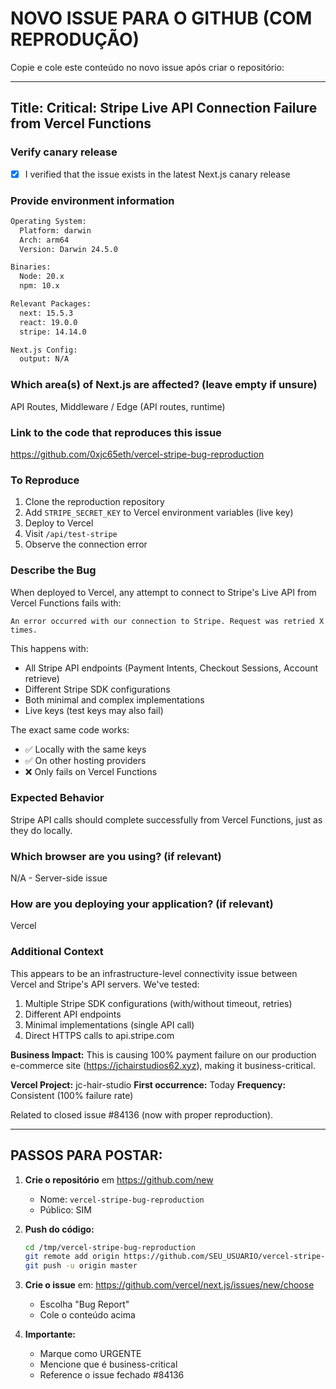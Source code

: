 # NOVO ISSUE PARA O GITHUB (COM REPRODUÇÃO)

Copie e cole este conteúdo no novo issue após criar o repositório:

---

## Title: Critical: Stripe Live API Connection Failure from Vercel Functions

### Verify canary release

- [X] I verified that the issue exists in the latest Next.js canary release

### Provide environment information

```bash
Operating System:
  Platform: darwin
  Arch: arm64
  Version: Darwin 24.5.0

Binaries:
  Node: 20.x
  npm: 10.x

Relevant Packages:
  next: 15.5.3
  react: 19.0.0
  stripe: 14.14.0

Next.js Config:
  output: N/A
```

### Which area(s) of Next.js are affected? (leave empty if unsure)

API Routes, Middleware / Edge (API routes, runtime)

### Link to the code that reproduces this issue

https://github.com/0xjc65eth/vercel-stripe-bug-reproduction

### To Reproduce

1. Clone the reproduction repository
2. Add `STRIPE_SECRET_KEY` to Vercel environment variables (live key)
3. Deploy to Vercel
4. Visit `/api/test-stripe`
5. Observe the connection error

### Describe the Bug

When deployed to Vercel, any attempt to connect to Stripe's Live API from Vercel Functions fails with:

```
An error occurred with our connection to Stripe. Request was retried X times.
```

This happens with:
- All Stripe API endpoints (Payment Intents, Checkout Sessions, Account retrieve)
- Different Stripe SDK configurations
- Both minimal and complex implementations
- Live keys (test keys may also fail)

The exact same code works:
- ✅ Locally with the same keys
- ✅ On other hosting providers
- ❌ Only fails on Vercel Functions

### Expected Behavior

Stripe API calls should complete successfully from Vercel Functions, just as they do locally.

### Which browser are you using? (if relevant)

N/A - Server-side issue

### How are you deploying your application? (if relevant)

Vercel

### Additional Context

This appears to be an infrastructure-level connectivity issue between Vercel and Stripe's API servers. We've tested:

1. Multiple Stripe SDK configurations (with/without timeout, retries)
2. Different API endpoints
3. Minimal implementations (single API call)
4. Direct HTTPS calls to api.stripe.com

**Business Impact:** This is causing 100% payment failure on our production e-commerce site (https://jchairstudios62.xyz), making it business-critical.

**Vercel Project:** jc-hair-studio
**First occurrence:** Today
**Frequency:** Consistent (100% failure rate)

Related to closed issue #84136 (now with proper reproduction).

---

## PASSOS PARA POSTAR:

1. **Crie o repositório** em https://github.com/new
   - Nome: `vercel-stripe-bug-reproduction`
   - Público: SIM

2. **Push do código:**
   ```bash
   cd /tmp/vercel-stripe-bug-reproduction
   git remote add origin https://github.com/SEU_USUARIO/vercel-stripe-bug-reproduction.git
   git push -u origin master
   ```

3. **Crie o issue** em: https://github.com/vercel/next.js/issues/new/choose
   - Escolha "Bug Report"
   - Cole o conteúdo acima

4. **Importante:**
   - Marque como URGENTE
   - Mencione que é business-critical
   - Reference o issue fechado #84136